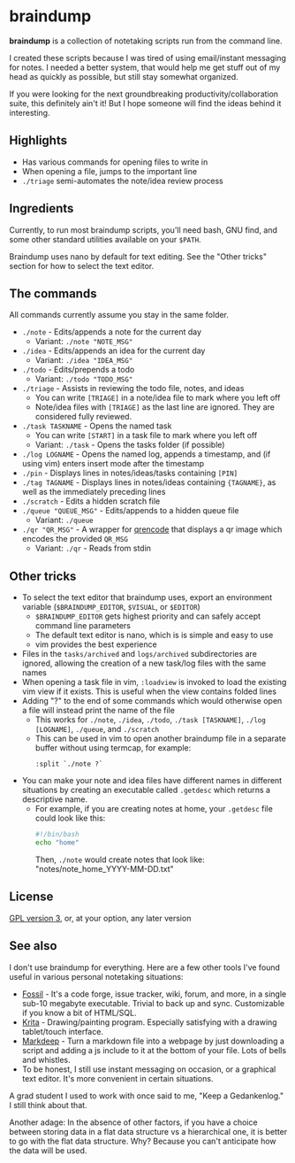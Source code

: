 # braindump

**braindump** is a collection of notetaking scripts run from the command line.

I created these scripts because I was tired of using email/instant messaging for notes. I needed a better system, that would help me get stuff out of my head as quickly as possible, but still stay somewhat organized.

If you were looking for the next groundbreaking productivity/collaboration suite, this definitely ain't it! But I hope someone will find the ideas behind it interesting.

## Highlights

- Has various commands for opening files to write in
- When opening a file, jumps to the important line
- `./triage` semi-automates the note/idea review process

## Ingredients

Currently, to run most braindump scripts, you'll need bash, GNU find, and some other standard utilities available on your `$PATH`.

Braindump uses nano by default for text editing. See the "Other tricks" section for how to select the text editor.

## The commands

All commands currently assume you stay in the same folder.

- `./note` - Edits/appends a note for the current day
    - Variant: `./note "NOTE_MSG"`
- `./idea` - Edits/appends an idea for the current day
    - Variant: `./idea "IDEA_MSG"`
- `./todo` - Edits/prepends a todo
    - Variant: `./todo "TODO_MSG"`
- `./triage` - Assists in reviewing the todo file, notes, and ideas
    - You can write `[TRIAGE]` in a note/idea file to mark where you left off
    - Note/idea files with `[TRIAGE]` as the last line are ignored. They are considered fully reviewed.
- `./task TASKNAME` - Opens the named task
    - You can write `[START]` in a task file to mark where you left off
    - Variant: `./task` - Opens the tasks folder (if possible)
- `./log LOGNAME` - Opens the named log, appends a timestamp, and (if using vim) enters insert mode after the timestamp
- `./pin` - Displays lines in notes/ideas/tasks containing `[PIN]`
- `./tag TAGNAME` - Displays lines in notes/ideas containing `{TAGNAME}`, as well as the immediately preceding lines
- `./scratch` - Edits a hidden scratch file
- `./queue "QUEUE_MSG"` - Edits/appends to a hidden queue file
    - Variant: `./queue`
- `./qr "QR_MSG"` - A wrapper for [qrencode](https://fukuchi.org/works/qrencode/index.html.en) that displays a qr image which encodes the provided `QR_MSG`
    - Variant: `./qr` - Reads from stdin

## Other tricks

- To select the text editor that braindump uses, export an environment variable (`$BRAINDUMP_EDITOR`, `$VISUAL`, or `$EDITOR`)
    - `$BRAINDUMP_EDITOR` gets highest priority and can safely accept command line parameters
    - The default text editor is nano, which is is simple and easy to use
    - vim provides the best experience
- Files in the `tasks/archived` and `logs/archived` subdirectories are ignored, allowing the creation of a new task/log files with the same names
- When opening a task file in vim, `:loadview` is invoked to load the existing vim view if it exists. This is useful when the view contains folded lines
- Adding "?" to the end of some commands which would otherwise open a file will instead print the name of the file
    - This works for `./note`, `./idea`, `./todo`, `./task [TASKNAME]`, `./log [LOGNAME]`, `./queue`, and `./scratch`
    - This can be used in vim to open another braindump file in a separate buffer without using termcap, for example:
        ```vim
        :split `./note ?`
        ```
- You can make your note and idea files have different names in different situations by creating an executable called `.getdesc` which returns a descriptive name.
    - For example, if you are creating notes at home, your `.getdesc` file could look like this:
        ```bash
        #!/bin/bash
        echo "home"
        ```
      Then, `./note` would create notes that look like: "notes/note_home_YYYY-MM-DD.txt"

## License

[GPL version 3](https://www.gnu.org/licenses/gpl-3.0.html), or, at your option, any later version

## See also

I don't use braindump for everything. Here are a few other tools I've found useful in various personal notetaking situations:

- [Fossil](https://fossil-scm.org/) - It's a code forge, issue tracker, wiki, forum, and more, in a single sub-10 megabyte executable. Trivial to back up and sync. Customizable if you know a bit of HTML/SQL.
- [Krita](https://krita.org/) - Drawing/painting program. Especially satisfying with a drawing tablet/touch interface.
- [Markdeep](https://casual-effects.com/markdeep/) - Turn a markdown file into a webpage by just downloading a script and adding a js include to it at the bottom of your file. Lots of bells and whistles.
- To be honest, I still use instant messaging on occasion, or a graphical text editor. It's more convenient in certain situations.

A grad student I used to work with once said to me, "Keep a Gedankenlog." I still think about that.

Another adage: In the absence of other factors, if you have a choice between storing data in a flat data structure vs a hierarchical one, it is better to go with the flat data structure. Why? Because you can't anticipate how the data will be used.

